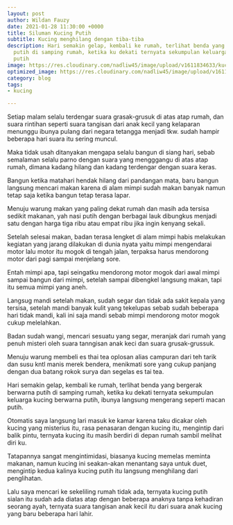 ```yaml
---
layout: post
author: Wildan Fauzy
date: 2021-01-28 11:30:00 +0000
title: Siluman Kucing Putih
subtitle: Kucing menghilang dengan tiba-tiba
description: Hari semakin gelap, kembali ke rumah, terlihat benda yang bergerak berwarna
  putih di samping rumah, ketika ku dekati ternyata sekumpulan keluarga kucing berwarna
  putih
image: https://res.cloudinary.com/nadliw45/image/upload/v1611834633/kucing-putih_i2vej4.jpg
optimized_image: https://res.cloudinary.com/nadliw45/image/upload/v1611834633/kucing-putih_i2vej4.jpg
category: blog
tags:
- kucing

---
```

Setiap malam selalu terdengar suara grasak-grusuk di atas atap rumah, dan suara rintihan seperti suara tangisan dari anak kecil yang kelaparan menunggu ibunya pulang dari negara tetangga menjadi tkw. sudah hampir beberapa hari suara itu sering muncul.

Maka tidak usah ditanyakan mengapa selalu bangun di siang hari, sebab semalaman selalu parno dengan suara yang mengggangu di atas atap rumah, dimana kadang hilang dan kadang terdengar dengan suara keras.

Bangun ketika matahari hendak hilang dari pandangan mata, baru bangun langsung mencari makan karena di alam mimpi sudah makan banyak  namun tetap saja  ketika bangun tetap terasa  lapar.

Menuju warung makan yang paling dekat rumah dan masih ada tersisa sedikit makanan, yah nasi putih dengan berbagai lauk dibungkus menjadi satu dengan harga tiga ribu atau empat ribu jika ingin kenyang sekali.

Setelah selesai makan, badan  terasa lengket di alam mimpi habis melakukan kegiatan yang jarang dilakukan di dunia nyata yaitu mimpi mengendarai motor lalu motor itu mogok di tengah jalan, terpaksa harus mendorong motor dari pagi sampai menjelang sore.

Entah mimpi apa, tapi seingatku mendorong motor mogok dari awal mimpi sampai bangun dari mimpi, setelah sampai dibengkel langsung makan, tapi itu semua mimpi yang aneh.

Langsug mandi setelah makan, sudah segar dan tidak ada sakit kepala yang tersisa, setelah mandi banyak kulit yang tekelupas sebab sudah beberapa hari tidak mandi, kali ini saja mandi sebab mimpi mendorong motor mogok cukup melelahkan.

Badan sudah wangi, mencari sesuatu yang segar, meranjak dari rumah yang penuh misteri oleh suara tanngisan anak keci dan suara grusak-grussuk.

Menuju warung membeli es thai tea oplosan alias campuran dari teh tarik dan susu kntl manis merek bendera, menikmati sore yang cukup panjang dengan dua batang rokok surya dan segelas es tai tea.

Hari semakin gelap, kembali ke rumah, terlihat benda yang bergerak berwarna putih di samping rumah, ketika ku dekati ternyata sekumpulan keluarga kucing berwarna putih, ibunya langsung mengerang seperti macan putih.

Otomatis saya langsung lari masuk ke kamar karena taku dicakar oleh kucing yang misterius itu, rasa penasaran dengan kucing itu, mengintip dari balik pintu, ternyata kucing itu masih berdiri di depan rumah sambil melihat diri ku.

Tatapannya sangat mengintimidasi, biasanya kucing memelas meminta makanan, namun kucing ini seakan-akan menantang saya untuk duet, mengintip kedua kalinya kucing putih itu langsung menghilang dari penglihatan.

Lalu saya mencari ke sekeliling rumah tidak ada, ternyata kucing putih sialan itu sudah ada diatas atap dengan beberapa anaknya tanpa kehadiran seorang ayah, ternyata suara tangisan anak kecil itu dari suara anak kucing yang baru beberapa hari lahir.